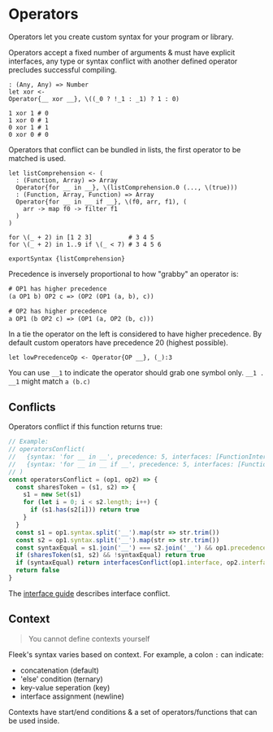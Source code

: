 # Operators

Operators let you create custom syntax for your program or library.

Operators accept a fixed number of arguments & must have explicit interfaces, any type or syntax conflict with another defined operator precludes successful compiling.

```fl
: (Any, Any) => Number
let xor <-
Operator{__ xor __}, \((_0 ? !_1 : _1) ? 1 : 0)

1 xor 1 # 0
1 xor 0 # 1
0 xor 1 # 1
0 xor 0 # 0
```

Operators that conflict can be bundled in lists, the first operator to be matched is used.

```fl
let listComprehension <- (
  : (Function, Array) => Array
  Operator{for __ in __}, \(listComprehension.0 (..., \(true)))
  : (Function, Array, Function) => Array
  Operator{for __ in __ if __}, \(f0, arr, f1), (
    arr -> map f0 -> filter f1
  )
)

for \(_ + 2) in [1 2 3]          # 3 4 5
for \(_ + 2) in 1..9 if \(_ < 7) # 3 4 5 6

exportSyntax {listComprehension}
```


Precedence is inversely proportional to how "grabby" an operator is:

```txt
# OP1 has higher precedence
(a OP1 b) OP2 c => (OP2 (OP1 (a, b), c))

# OP2 has higher precedence
a OP1 (b OP2 c) => (OP1 (a, OP2 (b, c)))
```

In a tie the operator on the left is considered to have higher precedence. By default custom operators have precedence 20 (highest possible).

```fl
let lowPrecedenceOp <- Operator{OP __}, (_):3
```

You can use `__1` to indicate the operator should grab one symbol only. `__1 . __1` might match `a (b.c)`

## Conflicts

Operators conflict if this function returns true:

```js
// Example:
// operatorsConflict(
//   {syntax: 'for __ in __', precedence: 5, interfaces: [FunctionInterface, ArrayInterface]},
//   {syntax: 'for __ in __ if __', precedence: 5, interfaces: [FunctionInterface, ArrayInterface, FunctionInterface]}
// )
const operatorsConflict = (op1, op2) => {
  const sharesToken = (s1, s2) => {
    s1 = new Set(s1)
    for (let i = 0; i < s2.length; i++) {
      if (s1.has(s2[i])) return true
    }
  }
  const s1 = op1.syntax.split('__').map(str => str.trim())
  const s2 = op1.syntax.split('__').map(str => str.trim())
  const syntaxEqual = s1.join('__') === s2.join('__') && op1.precedence === op2.precedence
  if (sharesToken(s1, s2) && !syntaxEqual) return true
  if (syntaxEqual) return interfacesConflict(op1.interface, op2.interface)
  return false
}
```

The [interface guide](./4_interfaces.md.md#usage) describes interface conflict.

## Context

> You cannot define contexts yourself

Fleek's syntax varies based on context. For example, a colon `:` can indicate:

* concatenation (default)
* 'else' condition (ternary)
* key-value seperation (key)
* interface assignment (newline)

Contexts have start/end conditions & a set of operators/functions that can be used inside.
